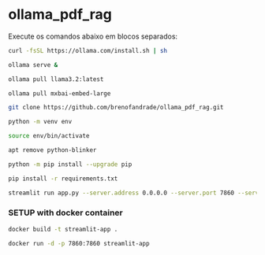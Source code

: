 # ollama_pdf_rag
Execute os comandos abaixo em blocos separados:

```bash
curl -fsSL https://ollama.com/install.sh | sh
```

```bash
ollama serve &
```

```bash
ollama pull llama3.2:latest
```

```bash
ollama pull mxbai-embed-large
```

```bash
git clone https://github.com/brenofandrade/ollama_pdf_rag.git
```

```bash
python -m venv env
```

```bash
source env/bin/activate
```

```bash
apt remove python-blinker
```

```bash
python -m pip install --upgrade pip
```

```bash
pip install -r requirements.txt
```

```bash
streamlit run app.py --server.address 0.0.0.0 --server.port 7860 --server.enableCORS false --server.headless true --server.enableWebsocketCompression false
```

### SETUP with docker container

```bash
docker build -t streamlit-app .
```


```bash
docker run -d -p 7860:7860 streamlit-app
```